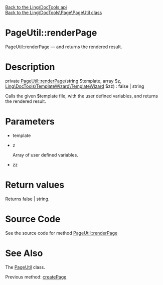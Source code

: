 [Back to the Ling/DocTools api](https://github.com/lingtalfi/DocTools/blob/master/doc/api/Ling/DocTools.md)<br>
[Back to the Ling\DocTools\Page\PageUtil class](https://github.com/lingtalfi/DocTools/blob/master/doc/api/Ling/DocTools/Page/PageUtil.md)


PageUtil::renderPage
================



PageUtil::renderPage — and returns the rendered result.




Description
================


private [PageUtil::renderPage](https://github.com/lingtalfi/DocTools/blob/master/doc/api/Ling/DocTools/Page/PageUtil/renderPage.md)(string $template, array $z, [Ling\DocTools\TemplateWizard\TemplateWizard](https://github.com/lingtalfi/DocTools/blob/master/doc/api/Ling/DocTools/TemplateWizard/TemplateWizard.md) $zz) : false | string




Calls the given $template file, with the user defined variables,
and returns the rendered result.




Parameters
================


- template

    

- z

    Array of user defined variables.

- zz

    


Return values
================

Returns false | string.








Source Code
===========
See the source code for method [PageUtil::renderPage](/blob/master/Page/PageUtil.php#L166-L171)


See Also
================

The [PageUtil](https://github.com/lingtalfi/DocTools/blob/master/doc/api/Ling/DocTools/Page/PageUtil.md) class.

Previous method: [createPage](https://github.com/lingtalfi/DocTools/blob/master/doc/api/Ling/DocTools/Page/PageUtil/createPage.md)<br>

